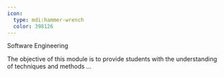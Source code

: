 ```yaml
---
icon:
  type: mdi:hammer-wrench
  color: 398126
---
```


Software Engineering

The objective of this module is to provide students with the understanding of techniques and methods ... 
